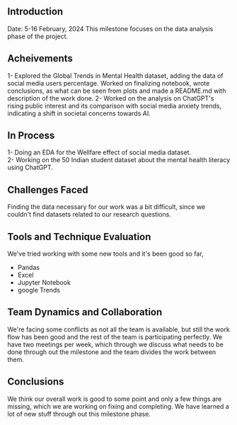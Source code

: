 ## Introduction
Date: 5-16 February, 2024
This milestone focuses on the data analysis phase of the project.

## Acheivements
1- Explored the Global Trends in Mental Health dataset, adding the data of social media users percentage. Worked on finalizing notebook, wrote conclusions,
as what can be seen from plots and made a README.md with description of the work done.
2- Worked on the analysis on ChatGPT's rising public interest and its comparison with social media anxiety trends, indicating a shift in societal concerns towards AI.

## In Process
1- Doing an EDA for the Wellfare effect of social media dataset.                                                                                              
2- Working on the 50 Indian student dataset about the mental health literacy using ChatGPT.

## Challenges Faced
Finding the data necessary for our work was a bit difficult, since we couldn't find datasets related to our research questions.

## Tools and Technique Evaluation
We've tried working with some new tools and it's been good so far,
- Pandas
- Excel
- Jupyter Notebook
- google Trends

## Team Dynamics and Collaboration
We're facing some conflicts as not all the team is available, but still the work flow has been good and the rest of the team is participating perfectly.
We have two meetings per week, which through we discuss what needs to be done through out the milestone and the team divides the work between them.

## Conclusions
We think our overall work is good to some point and only a few things are missing, which we are working on fixing and completing.
We have learned a lot of new stuff through out this milestone phase. 
